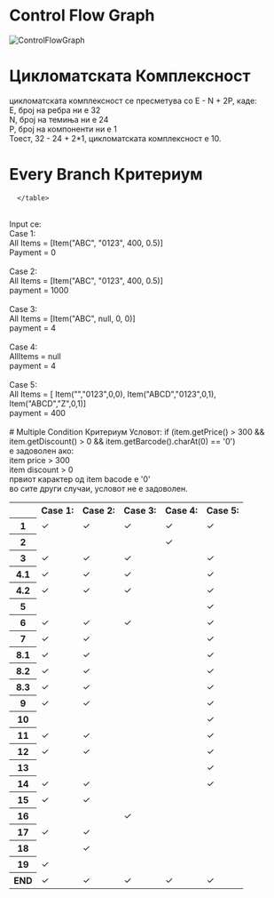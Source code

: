 # Control Flow Graph
![ControlFlowGraph](https://github.com/nikola-bozinovski/SI_2024_lab2_226054/assets/166914433/cb286ec5-6447-40a9-9535-8c184c438742)
# Цикломатската Комплексност
цикломатската комплексност се пресметува со E - N + 2P, каде:<br>
  E, број на ребра ни е 32<br>
  N, број на темиња ни е 24<br>
  P, број на компоненти ни е 1<br>
  Тоест, 32 - 24 + 2*1, цикломатската комплексност е 10.<br>
  
# Every Branch Критериум 
<table >
        <tr>
            <th></th>
            <th>Case 1:</th>
            <th>Case 2:</th>
            <th>Case 3:</th>
            <th>Case 4:</th>
            <th>Case 5:</th>
        </tr>
        <tr>
            <th>1</th> <!-- &#x2713;-->
            <td>&#x2713;</td>
            <td>&#x2713;</td>
            <td>&#x2713;</td>
            <td>&#x2713;</td>
            <td>&#x2713;</td>
        </tr>
        <tr>
            <th>2</th>
            <td></td>
            <td></td>
            <td></td>
            <td>&#x2713;</td>
            <td></td>
        </tr>
        <tr>
            <th>3</th>
            <td>&#x2713;</td>
            <td>&#x2713;</td>
            <td>&#x2713;</td>
            <td></td>
            <td>&#x2713;</td>
        </tr>
        <tr>
            <th>4.1</th>
            <td>&#x2713;</td>
            <td>&#x2713;</td>
            <td>&#x2713;</td>
            <td></td>
            <td>&#x2713;</td>
        </tr>
        <tr>
            <th>4.2</th>
            <td>&#x2713;</td>
            <td>&#x2713;</td>
            <td>&#x2713;</td>
            <td></td>
            <td>&#x2713;</td>
        </tr>
        <tr>
            <th>5</th>
            <td></td>
            <td></td>
            <td></td>
            <td></td>
            <td>&#x2713;</td>
        </tr>
        <tr>
            <th>6</th>
            <td>&#x2713;</td>
            <td>&#x2713;</td>
            <td>&#x2713;</td>
            <td></td>
            <td>&#x2713;</td>
        </tr>
        <tr>
            <th>7</th>
            <td>&#x2713;</td>
            <td>&#x2713;</td>
            <td></td>
            <td></td>
            <td>&#x2713;</td>
        </tr>
        <tr>
            <th>8.1</th>
            <td>&#x2713;</td>
            <td>&#x2713;</td>
            <td></td>
            <td></td>
            <td>&#x2713;</td>
        </tr>
        <tr>
            <th>8.2</th>
            <td>&#x2713;</td>
            <td>&#x2713;</td>
            <td></td>
            <td></td>
            <td>&#x2713;</td>
        </tr>
        <tr>
            <th>8.3</th>
            <td>&#x2713;</td>
            <td>&#x2713;</td>
            <td></td>
            <td></td>
            <td>&#x2713;</td>
        </tr>
        <tr>
            <th>9</th>
            <td>&#x2713;</td>
            <td>&#x2713;</td>
            <td></td>
            <td></td>
            <td>&#x2713;</td>
        </tr>
        <tr>
            <th>10</th>
            <td></td>
            <td></td>
            <td></td>
            <td></td>
            <td>&#x2713;</td>
        </tr>
        <tr>
            <th>11</th>
            <td>&#x2713;</td>
            <td>&#x2713;</td>
            <td></td>
            <td></td>
            <td>&#x2713;</td>
        </tr>
        <tr>
            <th>12</th>
            <td>&#x2713;</td>
            <td>&#x2713;</td>
            <td></td>
            <td></td>
            <td>&#x2713;</td>
        </tr>
        <tr>
            <th>13</th>
            <td></td>
            <td></td>
            <td></td>
            <td></td>
            <td>&#x2713;</td>
        </tr>
        <tr>
            <th>14</th>
            <td>&#x2713;</td>
            <td>&#x2713;</td>
            <td></td>
            <td></td>
            <td>&#x2713;</td>
        </tr>
        <tr>
            <th>15</th>
            <td>&#x2713;</td>
            <td>&#x2713;</td>
            <td></td>
            <td></td>
            <td></td>
        </tr>
        <tr>
            <th>16</th>
            <td></td>
            <td></td>
            <td>&#x2713;</td>
            <td></td>
            <td></td>
        </tr>
        <tr>
            <th>17</th>
            <td>&#x2713;</td>
            <td>&#x2713;</td>
            <td></td>
            <td></td>
            <td></td>
        </tr>
        <tr>
            <th>18</th>
            <td></td>
            <td>&#x2713;</td>
            <td></td>
            <td></td>
            <td></td>
        </tr>
        <tr>
            <th>19</th>
            <td>&#x2713;</td>
            <td></td>
            <td></td>
            <td></td>
            <td></td>
        </tr>
        <tr>
            <th>END</th>
            <td>&#x2713;</td>
            <td>&#x2713;</td>
            <td>&#x2713;</td>
            <td>&#x2713;</td>
            <td>&#x2713;</td>
        </tr>
        
      </table>
<br>
Input се:<br>
    Case 1:<br>
    All Items = [Item("ABC", "0123", 400, 0.5)]<br>
    Payment = 0<br>
<br>
    Case 2:<br>
    All Items = [Item("ABC", "0123", 400, 0.5)]<br>
    payment = 1000<br>
<br>
    Case 3:<br>
    All Items = [Item("ABC", null, 0, 0)]<br>
    payment = 4<br>
<br>
    Case 4:<br>
    AllItems = null<br>
    payment = 4<br>
<br>
    Case 5:<br>
    All Items = [ Item("","0123",0,0), Item("ABCD","0123",0,1), Item("ABCD","Z",0,1)]<br>
    payment = 400<br>
<br>
# Multiple Condition Критериум 
Условот: if (item.getPrice() > 300 && item.getDiscount() > 0 && item.getBarcode().charAt(0) == '0')<br>
е задоволен ако:<br>
	item price > 300<br>
	item discount > 0<br>
	првиот карактер од item bacode е '0'<br>
во сите други случаи, условот не е задоволен.<br>

